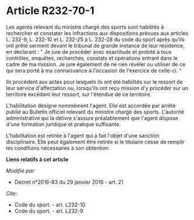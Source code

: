 # Article R232-70-1

Les agents relevant du ministre chargé des sports sont habilités à rechercher et constater les infractions aux dispositions
prévues aux articles L. 232-9, L. 232-10 et L. 232-25 à L. 232-28 du code du sport après qu'ils ont prêté serment devant le
tribunal de grande instance de leur résidence, en déclarant : " Je jure de procéder avec exactitude et probité à tous
contrôles, enquêtes, recherches, constats et opérations entrant dans le cadre de ma mission. Je jure également de ne rien
révéler ou utiliser de ce qui sera porté à ma connaissance à l'occasion de l'exercice de celle-ci. " 

Ils procèdent aux actes pour lesquels ils ont été habilités sur le ressort de leur service d'affectation ou, lorsqu'ils ont
reçu mission d'y procéder sur un territoire excédant leur ressort, sur l'étendue de ce territoire.

L'habilitation désigne nommément l'agent. Elle est accordée par arrêté publié au Bulletin officiel relevant du ministre
chargé des sports. L'autorité administrative qui la délivre s'assure préalablement que l'agent dispose d'une formation
juridique et pratique suffisante.

L'habilitation est retirée à l'agent qui a fait l'objet d'une sanction disciplinaire. Elle peut également être retirée si le
titulaire cesse de remplir les conditions nécessaires à son obtention.

**Liens relatifs à cet article**

_Modifié par_:

  - Décret n°2016-83 du 29 janvier 2016 - art. 21

_Cite_:

  - Code du sport. - art. L232-10
  - Code du sport. - art. L232-9
